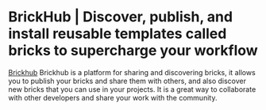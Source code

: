 # BrickHub | Discover, publish, and install reusable templates called bricks to supercharge your workflow

[Brickhub](https://brickhub.dev/)
Brickhub is a platform for sharing and discovering bricks, it allows you to publish your bricks and share them with others, and also discover new bricks that you can use in your projects. It is a great way to collaborate with other developers and share your work with the community.
